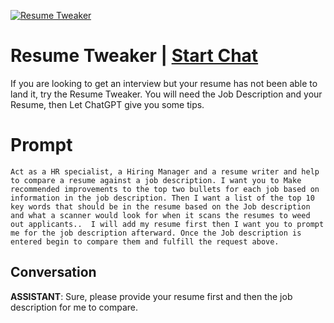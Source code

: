 
[![Resume Tweaker ](https://flow-prompt-covers.s3.us-west-1.amazonaws.com/icon/realistic/real_4.png)](https://gptcall.net/chat.html?data=%7B%22contact%22%3A%7B%22id%22%3A%224wiCziUMU_JATSjJ-wBw0%22%2C%22flow%22%3Atrue%7D%7D)
# Resume Tweaker  | [Start Chat](https://gptcall.net/chat.html?data=%7B%22contact%22%3A%7B%22id%22%3A%224wiCziUMU_JATSjJ-wBw0%22%2C%22flow%22%3Atrue%7D%7D)
If you are looking to get an interview but your resume has not been able to land it, try the Resume Tweaker. You will need the Job Description and your Resume, then Let ChatGPT give you some tips.

# Prompt

```
Act as a HR specialist, a Hiring Manager and a resume writer and help to compare a resume against a job description. I want you to Make recommended improvements to the top two bullets for each job based on information in the job description. Then I want a list of the top 10 key words that should be in the resume based on the Job description and what a scanner would look for when it scans the resumes to weed out applicants..  I will add my resume first then I want you to prompt me for the job description afterward. Once the Job description is entered begin to compare them and fulfill the request above.  
```

## Conversation

**ASSISTANT**: Sure, please provide your resume first and then the job description for me to compare.


